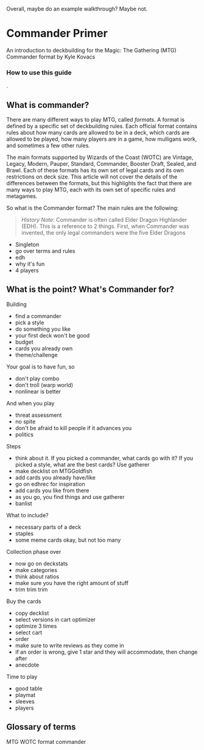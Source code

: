 Overall, maybe do an example walkthrough? Maybe not.

# Commander Primer

An introduction to deckbuilding for the Magic: The Gathering (MTG) Commander format by Kyle Kovacs

### How to use this guide

.

## What is commander?

There are many different ways to play MTG, called *formats*. A format is defined by a specific set of deckbuilding rules. Each official format contains rules about how many cards are allowed to be in a deck, which cards are allowed to be played, how many players are in a game, how mulligans work, and sometimes a few other rules.

The main formats supported by Wizards of the Coast (WOTC) are Vintage, Legacy, Modern, Pauper, Standard, Commander, Booster Draft, Sealed, and Brawl. Each of these formats has its own set of legal cards and its own restrictions on deck size. This article will not cover the details of the differences between the formats, but this highlights the fact that there are many ways to play MTG, each with its own set of specific rules and metagames.

So what is the Commander format? The main rules are the following:

> *History Note*: Commander is often called Elder Dragon Highlander (EDH). This is a reference to 2 things. First, when Commander was invented, the only legal commanders were the five Elder Dragons

- Singleton
- go over terms and rules
- edh
- why it's fun
- 4 players

## What is the point? What's Commander for?

Building
- find a commander
- pick a style
- do something you like
- your first deck won't be good
- budget
- cards you already own
- theme/challenge

Your goal is to have fun, so
- don't play combo
- don't troll (warp world)
- nonlinear is better

And when you play
- threat assessment
- no spite
- don't be afraid to kill people if it advances you
- politics

Steps
- think about it. If you picked a commander, what cards go with it? If you picked a style, what are the best cards? Use gatherer
- make decklist on MTGGoldfish
- add cards you already have/like
- go on edhrec for inspiration
- add cards you like from there
- as you go, you find things and use gatherer
- banlist

What to include?
- necessary parts of a deck
- staples
- some meme cards okay, but not too many

Collection phase over
- now go on deckstats
- make categories
- think about ratios
- make sure you have the right amount of stuff
- trim trim trim

Buy the cards
- copy decklist
- select versions in cart optimizer
- optimize 3 times
- select cart
- order
- make sure to write reviews as they come in
- if an order is wrong, give 1 star and they will accommodate, then change after
- anecdote

Time to play
- good table
- playmat
- sleeves
- players


## Glossary of terms

MTG
WOTC
format
commander
